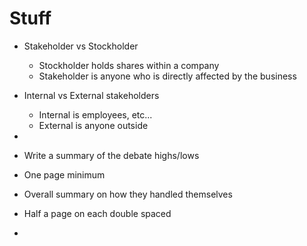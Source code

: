 
# Stuff

- Stakeholder vs Stockholder
	- Stockholder holds shares within a company
	- Stakeholder is anyone who is directly affected by the business

- Internal vs External stakeholders
	- Internal is employees, etc...
	- External is anyone outside 

- 


- Write a summary of the debate highs/lows
- One page minimum
- Overall summary on how they handled themselves
- Half a page on each double spaced
- 